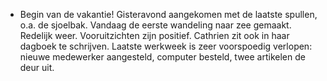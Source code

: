 - Begin van de vakantie! Gisteravond aangekomen met de laatste spullen, o.a. de sjoelbak. Vandaag de eerste wandeling naar zee gemaakt. Redelijk weer. Vooruitzichten zijn positief. Cathrien zit ook in haar dagboek te schrijven. Laatste werkweek is zeer voorspoedig verlopen: nieuwe medewerker aangesteld, computer besteld, twee artikelen de deur uit.